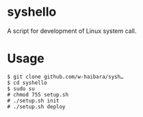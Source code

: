 # syshello
A script for development of Linux system call.

# Usage
```
$ git clone github.com/w-haibara/sysh…
$ cd syshello
$ sudo su
# chmod 755 setup.sh
# ./setup.sh init
# ./setup.sh deploy
```
